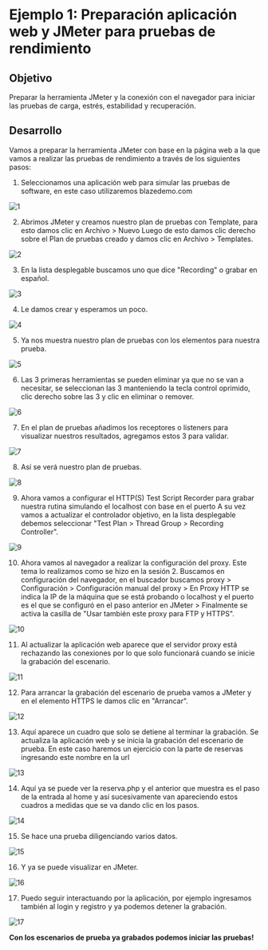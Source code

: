 # Ejemplo 1: Preparación aplicación web y JMeter para pruebas de rendimiento

## Objetivo

Preparar la herramienta JMeter y la conexión con el navegador para iniciar las pruebas de carga, estrés, estabilidad y recuperación.

## Desarrollo

Vamos a preparar la herramienta JMeter con base en la página web a la que vamos a realizar las pruebas de rendimiento a través de los siguientes pasos:

1. Seleccionamos una aplicación web para simular las pruebas de software, en este caso utilizaremos blazedemo.com

![1](https://user-images.githubusercontent.com/22419786/156011701-004cfffa-57b9-4e0a-9814-c850b90d4cb2.PNG)

2. Abrimos JMeter y creamos nuestro plan de pruebas con Template, para esto damos clic en Archivo > Nuevo
    Luego de esto damos clic derecho sobre el Plan de pruebas creado y damos clic en Archivo > Templates.

![2](https://user-images.githubusercontent.com/22419786/156011742-8a8b97b4-465f-44e6-933b-032664920b04.PNG)

3. En la lista desplegable buscamos uno que dice "Recording" o grabar en español.

![3](https://user-images.githubusercontent.com/22419786/156011775-6c1e3972-bfb3-4c21-9086-249941002e57.PNG)

4. Le damos crear y esperamos un poco.

![4](https://user-images.githubusercontent.com/22419786/156011792-bd31d636-63df-47ff-8edd-7dd9c7c067bc.PNG)

5. Ya nos muestra nuestro plan de pruebas con los elementos para nuestra prueba.

![5](https://user-images.githubusercontent.com/22419786/156011802-c72d5e6b-bcc9-471d-adb5-842e8fcd42d3.PNG)

6. Las 3 primeras herramientas se pueden eliminar ya que no se van a necesitar, se seleccionan las 3 manteniendo la tecla control oprimido, clic derecho sobre las 3 y clic en eliminar o remover.

![6](https://user-images.githubusercontent.com/22419786/156011832-578cbec8-9018-4b0f-9c67-9e6366fe0f10.PNG)

7. En el plan de pruebas añadimos los receptores o listeners para visualizar nuestros resultados, agregamos estos 3 para validar.

![7](https://user-images.githubusercontent.com/22419786/156011879-e53e0245-beb4-4b58-ba9e-b8dfb7d81aab.PNG)

8. Así se verá nuestro plan de pruebas.

![8](https://user-images.githubusercontent.com/22419786/156011885-98132915-7148-40ea-b197-1b35ea69d723.PNG)

9. Ahora vamos a configurar el HTTP(S) Test Script Recorder para grabar nuestra rutina simulando el localhost con base en el puerto 
    A su vez vamos a actualizar el controlador objetivo, en la lista desplegable debemos seleccionar "Test Plan > Thread Group > Recording Controller".

![9](https://user-images.githubusercontent.com/22419786/156011895-3e11e2ae-3b05-432b-a7cc-e55ccefbaa35.PNG)

10. Ahora vamos al navegador a realizar la configuración del proxy. Este tema lo realizamos como se hizo en la sesión 2.
    Buscamos en configuración del navegador, en el buscador buscamos proxy > Configuración > Configuración manual del proxy > En Proxy HTTP se indica la IP de la máquina que se está probando o localhost y el puerto es el que se configuró en el paso anterior en JMeter > Finalmente se activa la casilla de "Usar también este proxy para FTP y HTTPS".

![10](https://user-images.githubusercontent.com/22419786/156011911-889fbb3b-bb01-475e-b923-06b7da1af6c2.PNG)

11. Al actualizar la aplicación web aparece que el servidor proxy está rechazando las conexiones por lo que solo funcionará cuando se inicie la grabación del escenario.

![11](https://user-images.githubusercontent.com/22419786/156011923-10887101-8f15-45e3-a9fa-1f76110a1cd8.PNG)

12. Para arrancar la grabación del escenario de prueba vamos a JMeter y en el elemento HTTPS le damos clic en "Arrancar".

![12](https://user-images.githubusercontent.com/22419786/156011944-f40113ac-bbc9-4b04-9494-7d039cd4600a.PNG)

13. Aquí aparece un cuadro que solo se detiene al terminar la grabación. Se actualiza la aplicación web y se inicia la grabación del escenario de prueba. En este caso haremos un ejercicio con la parte de reservas ingresando este nombre en la url

![13](https://user-images.githubusercontent.com/22419786/156011959-78e7f645-6686-403f-995e-8eaaa86b986d.PNG)

14. Aquí ya se puede ver la reserva.php y el anterior que muestra es el paso de la entrada al home y así sucesivamente van apareciendo estos cuadros a medidas que se va dando clic en los pasos.

![14](https://user-images.githubusercontent.com/22419786/156011963-0b488c39-9ff9-4c31-a3ac-10304bbb5887.PNG)

15. Se hace una prueba diligenciando varios datos.

![15](https://user-images.githubusercontent.com/22419786/156011980-4b16682e-a5df-4cb0-89d7-d0a987081632.PNG)

16. Y ya se puede visualizar en JMeter.

![16](https://user-images.githubusercontent.com/22419786/156012011-18c66254-e01a-4c97-83e8-240f446fcb1a.PNG)

17. Puedo seguir interactuando por la aplicación, por ejemplo ingresamos también al login y registro y ya podemos detener la grabación.

![17](https://user-images.githubusercontent.com/22419786/156012020-54eb24c1-da05-4cd3-9976-2182a6f7203a.PNG)

**Con los escenarios de prueba ya grabados podemos iniciar las pruebas!**
